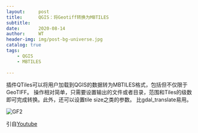 ```yaml
---
layout:     post
title:      QGIS：将Geotiff转换为MBTILES
subtitle:   
date:       2020-08-14
author:     WT
header-img: img/post-bg-universe.jpg
catalog: true
tags:
    - QGIS
    - MBTILES
    
---
```



插件QTiles可以将用户加载到QGIS的数据转为MBTILES格式，包括但不仅限于GeoTIFF。
操作相对简单，只需要设置输出的文件或者目录，范围和Tiles的级数即可完成转换。此外，还可以设置tile size之类的参数。
比gdal_translate易用。


![GF2](http://www.spatial.pro/img/QTiles.png)

引自[Youtube](https://www.youtube.com/watch?v=G_d8BN2pHLE)



